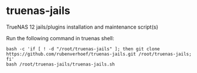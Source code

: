 # truenas-jails
TrueNAS 12 jails/plugins installation and maintenance script(s)

Run the following command in truenas shell:

```
bash -c 'if [ ! -d "/root/truenas-jails" ]; then git clone https://github.com/rubenverhoef/truenas-jails.git /root/truenas-jails; fi'
bash /root/truenas-jails/truenas-jails.sh
```

